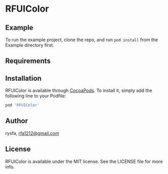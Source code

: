 # RFUIColor

<!---
[![CI Status](https://img.shields.io/travis/rysfa/RFUIColor.svg?style=flat)](https://travis-ci.org/rysfa/RFUIColor)
[![Version](https://img.shields.io/cocoapods/v/RFUIColor.svg?style=flat)](https://cocoapods.org/pods/RFUIColor)
[![License](https://img.shields.io/cocoapods/l/RFUIColor.svg?style=flat)](https://cocoapods.org/pods/RFUIColor)
[![Platform](https://img.shields.io/cocoapods/p/RFUIColor.svg?style=flat)](https://cocoapods.org/pods/RFUIColor)
-->

## Example

To run the example project, clone the repo, and run `pod install` from the Example directory first.

## Requirements

## Installation

RFUIColor is available through [CocoaPods](https://cocoapods.org). To install
it, simply add the following line to your Podfile:

```ruby
pod 'RFUIColor'
```

## Author

rysfa, rfa1212@gmail.com

## License

RFUIColor is available under the MIT license. See the LICENSE file for more info.

